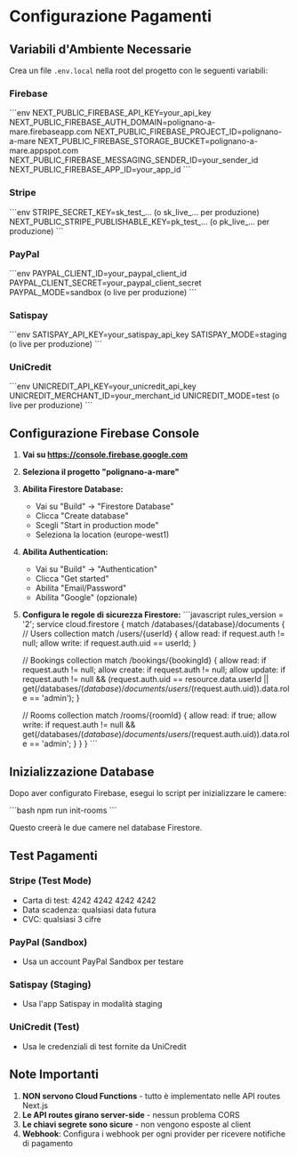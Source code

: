 # Configurazione Pagamenti

## Variabili d'Ambiente Necessarie

Crea un file `.env.local` nella root del progetto con le seguenti variabili:

### Firebase
\`\`\`env
NEXT_PUBLIC_FIREBASE_API_KEY=your_api_key
NEXT_PUBLIC_FIREBASE_AUTH_DOMAIN=polignano-a-mare.firebaseapp.com
NEXT_PUBLIC_FIREBASE_PROJECT_ID=polignano-a-mare
NEXT_PUBLIC_FIREBASE_STORAGE_BUCKET=polignano-a-mare.appspot.com
NEXT_PUBLIC_FIREBASE_MESSAGING_SENDER_ID=your_sender_id
NEXT_PUBLIC_FIREBASE_APP_ID=your_app_id
\`\`\`

### Stripe
\`\`\`env
STRIPE_SECRET_KEY=sk_test_... (o sk_live_... per produzione)
NEXT_PUBLIC_STRIPE_PUBLISHABLE_KEY=pk_test_... (o pk_live_... per produzione)
\`\`\`

### PayPal
\`\`\`env
PAYPAL_CLIENT_ID=your_paypal_client_id
PAYPAL_CLIENT_SECRET=your_paypal_client_secret
PAYPAL_MODE=sandbox (o live per produzione)
\`\`\`

### Satispay
\`\`\`env
SATISPAY_API_KEY=your_satispay_api_key
SATISPAY_MODE=staging (o live per produzione)
\`\`\`

### UniCredit
\`\`\`env
UNICREDIT_API_KEY=your_unicredit_api_key
UNICREDIT_MERCHANT_ID=your_merchant_id
UNICREDIT_MODE=test (o live per produzione)
\`\`\`

## Configurazione Firebase Console

1. **Vai su https://console.firebase.google.com**
2. **Seleziona il progetto "polignano-a-mare"**
3. **Abilita Firestore Database:**
   - Vai su "Build" → "Firestore Database"
   - Clicca "Create database"
   - Scegli "Start in production mode"
   - Seleziona la location (europe-west1)

4. **Abilita Authentication:**
   - Vai su "Build" → "Authentication"
   - Clicca "Get started"
   - Abilita "Email/Password"
   - Abilita "Google" (opzionale)

5. **Configura le regole di sicurezza Firestore:**
\`\`\`javascript
rules_version = '2';
service cloud.firestore {
  match /databases/{database}/documents {
    // Users collection
    match /users/{userId} {
      allow read: if request.auth != null;
      allow write: if request.auth.uid == userId;
    }
    
    // Bookings collection
    match /bookings/{bookingId} {
      allow read: if request.auth != null;
      allow create: if request.auth != null;
      allow update: if request.auth != null && 
        (request.auth.uid == resource.data.userId || 
         get(/databases/$(database)/documents/users/$(request.auth.uid)).data.role == 'admin');
    }
    
    // Rooms collection
    match /rooms/{roomId} {
      allow read: if true;
      allow write: if request.auth != null && 
        get(/databases/$(database)/documents/users/$(request.auth.uid)).data.role == 'admin';
    }
  }
}
\`\`\`

## Inizializzazione Database

Dopo aver configurato Firebase, esegui lo script per inizializzare le camere:

\`\`\`bash
npm run init-rooms
\`\`\`

Questo creerà le due camere nel database Firestore.

## Test Pagamenti

### Stripe (Test Mode)
- Carta di test: 4242 4242 4242 4242
- Data scadenza: qualsiasi data futura
- CVC: qualsiasi 3 cifre

### PayPal (Sandbox)
- Usa un account PayPal Sandbox per testare

### Satispay (Staging)
- Usa l'app Satispay in modalità staging

### UniCredit (Test)
- Usa le credenziali di test fornite da UniCredit

## Note Importanti

1. **NON servono Cloud Functions** - tutto è implementato nelle API routes Next.js
2. **Le API routes girano server-side** - nessun problema CORS
3. **Le chiavi segrete sono sicure** - non vengono esposte al client
4. **Webhook**: Configura i webhook per ogni provider per ricevere notifiche di pagamento
